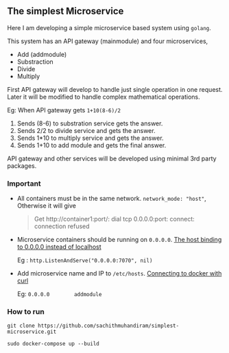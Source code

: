 ## The simplest Microservice

Here I am developing a simple microservice based system using `golang`.

This system has an API gateway (mainmodule) and four microservices,
   * Add (addmodule)
   * Substraction 
   * Divide
   * Multiply


First API gateway will develop to handle just single operation in one request. Later it will be modified to handle complex mathematical operations.

Eg:
When API gateway gets `1+10(8-6)/2`
1. Sends (8-6) to substration service gets the answer.
2. Sends 2/2 to divide service and gets the answer.
3. Sends 1*10 to multiply service and gets the answer.
4. Sends 1+10 to add module and gets the final answer.

API gateway and other services will be developed using minimal 3rd party packages.

### Important

* All containers must be in the same network. `network_mode: "host"`, Otherwise it will give 

    > Get http://container1:port/: dial tcp 0.0.0.0:port: connect: connection refused

* Microservice containers should be running on `0.0.0.0`. [The host binding to 0.0.0.0 instead of localhost](https://chat.stackoverflow.com/rooms/198447/discussion-between-maartendev-and-sachith)

    Eg : `http.ListenAndServe("0.0.0.0:7070", nil)`

* Add microservice name and IP to `/etc/hosts`. [Connecting to docker with curl](https://stackoverflow.com/questions/41887775/connecting-to-docker-with-curl/41895590#41895590)

    Eg:
    `0.0.0.0        addmodule`


### How to run

`git clone https://github.com/sachithmuhandiram/simplest-microservice.git`

`sudo docker-compose up --build`